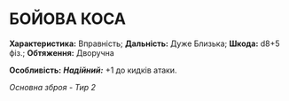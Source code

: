 ﻿# БОЙОВА КОСА

**Характеристика:** Вправність; **Дальність:** Дуже Близька; **Шкода:** d8+5 фіз.; **Обтяження:** Дворучна

**Особливість:** ***Надійний:*** +1 до кидків атаки.

*Основна зброя - Тир 2*